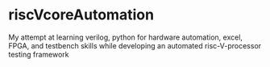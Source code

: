 # riscVcoreAutomation
My attempt at learning verilog, python for hardware automation, excel, FPGA, and testbench skills while developing an automated risc-V-processor testing framework
